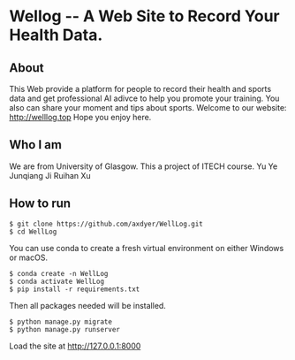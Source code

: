 # Wellog -- A Web Site to Record Your Health Data.
## About
This Web provide a platform for people to record their health and sports data and get professional AI adivce to help you promote your training. You also can share your moment and tips about sports. Welcome to our website: http://welllog.top Hope you enjoy here.
## Who I am
We are from University of Glasgow. This a project of ITECH course.
Yu Ye
Junqiang Ji
Ruihan Xu
## How to run

```
$ git clone https://github.com/axdyer/WellLog.git
$ cd WellLog
```

You can use conda to create a fresh virtual environment on either Windows or macOS.

```
$ conda create -n WellLog
$ conda activate WellLog
$ pip install -r requirements.txt
```

Then all packages needed will be installed.

```
$ python manage.py migrate
$ python manage.py runserver
```
Load the site at http://127.0.0.1:8000
